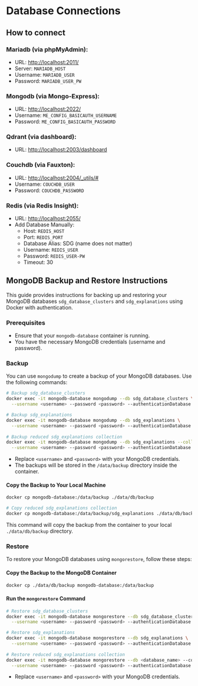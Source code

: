 # Database Connections

## How to connect

### Mariadb (via phpMyAdmin):
- URL: [http://localhost:2011/](http://localhost:2011/)
- Server: `MARIADB_HOST`
- Username: `MARIADB_USER`
- Password: `MARIADB_USER_PW`

### Mongodb (via Mongo-Express):
- URL: [http://localhost:2022/](http://localhost:2022/)
- Username: `ME_CONFIG_BASICAUTH_USERNAME`
- Password: `ME_CONFIG_BASICAUTH_PASSWORD`

### Qdrant (via dashboard):
- URL: [http://localhost:2003/dashboard](http://localhost:2003/dashboard)

### Couchdb (via Fauxton):
- URL: [http://localhost:2004/_utils/#](http://localhost:2004/_utils/#)
- Username: `COUCHDB_USER`
- Password: `COUCHDB_PASSWORD`

### Redis (via Redis Insight):
- URL: [http://localhost:2055/](http://localhost:2055/)
- Add Database Manually:
  - Host: `REDIS_HOST`
  - Port: `REDIS_PORT`
  - Database Alias: SDG (name does not matter)
  - Username: `REDIS_USER`
  - Password: `REDIS_USER-PW`
  - Timeout: 30

## MongoDB Backup and Restore Instructions

This guide provides instructions for backing up and restoring your MongoDB databases `sdg_database_clusters` and `sdg_explanations` using Docker with authentication.

### Prerequisites
- Ensure that your `mongodb-database` container is running.
- You have the necessary MongoDB credentials (username and password).

### Backup

You can use `mongodump` to create a backup of your MongoDB databases. Use the following commands:

```bash
# Backup sdg_database_clusters
docker exec -it mongodb-database mongodump --db sdg_database_clusters \
  --username <username> --password <password> --authenticationDatabase admin --out /data/backup

# Backup sdg_explanations
docker exec -it mongodb-database mongodump --db sdg_explanations \
  --username <username> --password <password> --authenticationDatabase admin --out /data/backup
  
# Backup reduced sdg_explanations collection
docker exec -it mongodb-database mongodump --db sdg_explanations --collection <collection_name> \
  --username <username> --password <password> --authenticationDatabase admin --out /data/backup
```

- Replace `<username>` and `<password>` with your MongoDB credentials.
- The backups will be stored in the `/data/backup` directory inside the container.

#### Copy the Backup to Your Local Machine

```bash
docker cp mongodb-database:/data/backup ./data/db/backup

# Copy reduced sdg_explanations collection
docker cp mongodb-database:/data/backup/sdg_explanations ./data/db/backup/sdg_explanations_reduced
```

This command will copy the backup from the container to your local `./data/db/backup` directory.

### Restore

To restore your MongoDB databases using `mongorestore`, follow these steps:

#### Copy the Backup to the MongoDB Container

```bash
docker cp ./data/db/backup mongodb-database:/data/backup
```

#### Run the `mongorestore` Command

```bash
# Restore sdg_database_clusters
docker exec -it mongodb-database mongorestore --db sdg_database_clusters \
  --username <username> --password <password> --authenticationDatabase admin /data/backup/sdg_database_clusters

# Restore sdg_explanations
docker exec -it mongodb-database mongorestore --db sdg_explanations \
  --username <username> --password <password> --authenticationDatabase admin /data/backup/sdg_explanations
  
# Restore reduced sdg_explanations collection
docker exec -it mongodb-database mongorestore --db <database_name> --collection <collection_name> \
  --username <username> --password <password> --authenticationDatabase admin /data/backup/<database_name>/<collection_name>.bson

```

- Replace `<username>` and `<password>` with your MongoDB credentials.
